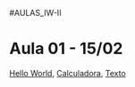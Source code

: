 #AULAS_IW-II

# Aula 01 - 15/02
[Hello World](https://GuiNakamuraC.github.io/AULA01%20-%2015.02/index.html),
[Calculadora](https://GuiNakamuraC.github.io/AULA01%20-%2015.02/calculadora),
[Texto](https://GuiNakamuraC.github.io/AULA01%20-%2015.02/texto.html)
